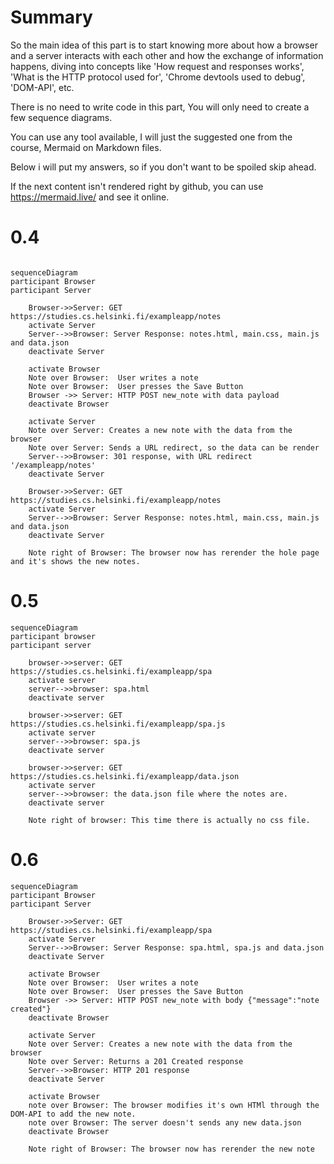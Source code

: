# Summary

So the main idea of this part is to start knowing more about how a browser and a server interacts with each other and how the exchange of information happens, diving into concepts like 'How request and responses works', 'What is the HTTP protocol used for', 'Chrome devtools used to debug', 'DOM-API', etc.

There is no need to write code in this part, You will only need to create a few sequence diagrams.

You can use any tool available, I will just the suggested one from the course, Mermaid on Markdown files.

Below i will put my answers, so if you don't want to be spoiled skip ahead.

If the next content isn't rendered right by github, you can use https://mermaid.live/ and see it online.

# 0.4

```mermaid

sequenceDiagram
participant Browser
participant Server

    Browser->>Server: GET https://studies.cs.helsinki.fi/exampleapp/notes
    activate Server
    Server-->>Browser: Server Response: notes.html, main.css, main.js and data.json
    deactivate Server

    activate Browser
    Note over Browser:  User writes a note
    Note over Browser:  User presses the Save Button
    Browser ->> Server: HTTP POST new_note with data payload
    deactivate Browser

    activate Server
    Note over Server: Creates a new note with the data from the browser
    Note over Server: Sends a URL redirect, so the data can be render
    Server-->>Browser: 301 response, with URL redirect '/exampleapp/notes'
    deactivate Server

    Browser->>Server: GET https://studies.cs.helsinki.fi/exampleapp/notes
    activate Server
    Server-->>Browser: Server Response: notes.html, main.css, main.js and data.json
    deactivate Server

    Note right of Browser: The browser now has rerender the hole page and it's shows the new notes.
```

# 0.5

```mermaid
sequenceDiagram
participant browser
participant server

    browser->>server: GET https://studies.cs.helsinki.fi/exampleapp/spa
    activate server
    server-->>browser: spa.html
    deactivate server

    browser->>server: GET https://studies.cs.helsinki.fi/exampleapp/spa.js
    activate server
    server-->>browser: spa.js
    deactivate server

    browser->>server: GET https://studies.cs.helsinki.fi/exampleapp/data.json
    activate server
    server-->>browser: the data.json file where the notes are.
    deactivate server

    Note right of browser: This time there is actually no css file.

```

# 0.6

```mermaid
sequenceDiagram
participant Browser
participant Server

    Browser->>Server: GET https://studies.cs.helsinki.fi/exampleapp/spa
    activate Server
    Server-->>Browser: Server Response: spa.html, spa.js and data.json
    deactivate Server

    activate Browser
    Note over Browser:  User writes a note
    Note over Browser:  User presses the Save Button
    Browser ->> Server: HTTP POST new_note with body {"message":"note created"}
    deactivate Browser

    activate Server
    Note over Server: Creates a new note with the data from the browser
    Note over Server: Returns a 201 Created response
    Server-->>Browser: HTTP 201 response
    deactivate Server

    activate Browser
    note over Browser: The browser modifies it's own HTMl through the DOM-API to add the new note.
    note over Browser: The server doesn't sends any new data.json
    deactivate Browser

    Note right of Browser: The browser now has rerender the new note

```
